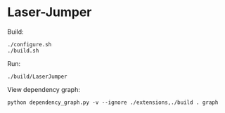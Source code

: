 # Laser-Jumper

Build:

```
./configure.sh
./build.sh
```

Run:

```
./build/LaserJumper
```

View dependency graph:

```
python dependency_graph.py -v --ignore ./extensions,./build . graph
```